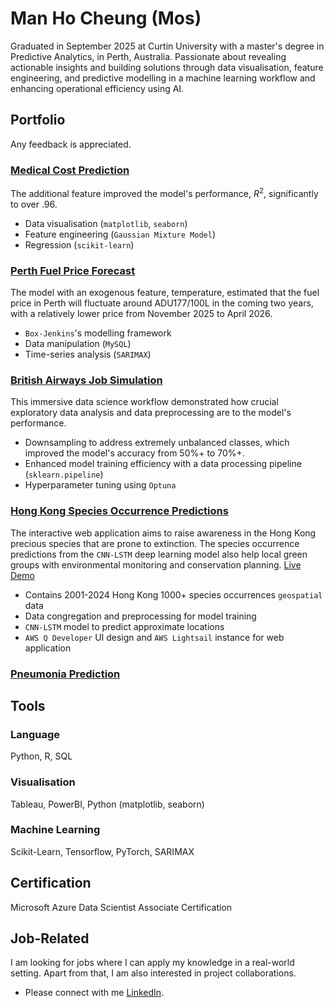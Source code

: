 # Man Ho Cheung (Mos)
Graduated in September 2025 at Curtin University with a master's degree in Predictive Analytics, in Perth, Australia. Passionate about revealing actionable insights and building solutions through data visualisation, feature engineering, and predictive modelling in a machine learning workflow and enhancing operational efficiency using AI.

## Portfolio
Any feedback is appreciated.  
### [Medical Cost Prediction](https://github.com/moscmh/medicalcost)
The additional feature improved the model's performance, $R^2$, significantly to over $.96$.
* Data visualisation (`matplotlib`, `seaborn`)
* Feature engineering (`Gaussian Mixture Model`)
* Regression (`scikit-learn`)

### [Perth Fuel Price Forecast](https://github.com/moscmh/perthfuel)
The model with an exogenous feature, temperature, estimated that the fuel price in Perth will fluctuate around ADU177/100L in the coming two years, with a relatively lower price from November 2025 to April 2026.
* `Box-Jenkins`'s modelling framework
* Data manipulation (`MySQL`)
* Time-series analysis (`SARIMAX`)

### [British Airways Job Simulation](https://github.com/moscmh/britishairways)
This immersive data science workflow demonstrated how crucial exploratory data analysis and data preprocessing are to the model's performance.
* Downsampling to address extremely unbalanced classes, which improved the model's accuracy from 50%+ to 70%+.
* Enhanced model training efficiency with a data processing pipeline (`sklearn.pipeline`)
* Hyperparameter tuning using `Optuna`

### [Hong Kong Species Occurrence Predictions](https://github.com/moscmh/hkspeciesoccur)
The interactive web application aims to raise awareness in the Hong Kong precious species that are prone to extinction. The species occurrence predictions from the `CNN-LSTM` deep learning model also help local green groups with environmental monitoring and conservation planning. [Live Demo](http://3.25.93.9)
* Contains 2001-2024 Hong Kong 1000+ species occurrences `geospatial` data
* Data congregation and preprocessing for model training
* `CNN-LSTM` model to predict approximate locations
* `AWS Q Developer` UI design and `AWS Lightsail` instance for web application

### [Pneumonia Prediction](https://github.com/moscmh/pneumonia)


## Tools
### Language
Python, R, SQL
### Visualisation
Tableau, PowerBI, Python (matplotlib, seaborn)
### Machine Learning
Scikit-Learn, Tensorflow, PyTorch, SARIMAX

## Certification
Microsoft Azure Data Scientist Associate Certification

## Job-Related
I am looking for jobs where I can apply my knowledge in a real-world setting. Apart from that, I am also interested in project collaborations.
* Please connect with me [LinkedIn](www.linkedin.com/in/moscheung).
